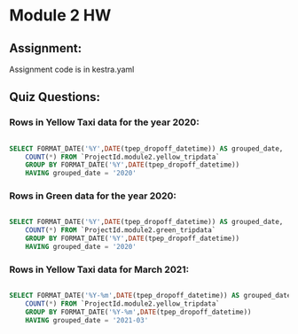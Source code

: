 # Module 2 HW

## Assignment:

Assignment code is in kestra.yaml

## Quiz Questions:
### Rows in Yellow Taxi data for the year 2020:

```sql

SELECT FORMAT_DATE('%Y',DATE(tpep_dropoff_datetime)) AS grouped_date,
    COUNT(*) FROM `ProjectId.module2.yellow_tripdata` 
    GROUP BY FORMAT_DATE('%Y',DATE(tpep_dropoff_datetime)) 
    HAVING grouped_date = '2020'

```
### Rows in Green data for the year 2020:

```sql

SELECT FORMAT_DATE('%Y',DATE(tpep_dropoff_datetime)) AS grouped_date,
    COUNT(*) FROM `ProjectId.module2.green_tripdata` 
    GROUP BY FORMAT_DATE('%Y',DATE(tpep_dropoff_datetime)) 
    HAVING grouped_date = '2020'

```
### Rows in Yellow Taxi data for March 2021:

```sql

SELECT FORMAT_DATE('%Y-%m',DATE(tpep_dropoff_datetime)) AS grouped_date,
    COUNT(*) FROM `ProjectId.module2.yellow_tripdata` 
    GROUP BY FORMAT_DATE('%Y-%m',DATE(tpep_dropoff_datetime)) 
    HAVING grouped_date = '2021-03'

```

